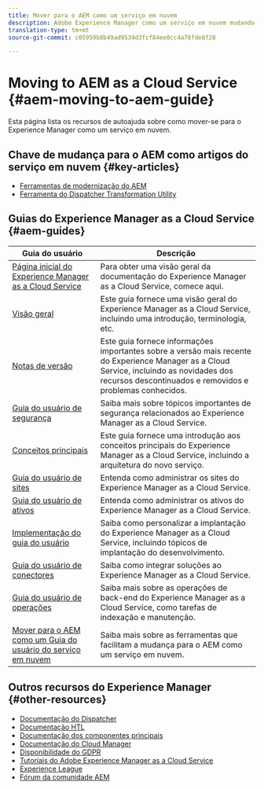 ```yaml
---
title: Mover para o AEM como um serviço em nuvem
description: Adobe Experience Manager como um serviço em nuvem mudando-se para o AEM como recursos de autoajuda e links de documentação do serviço em nuvem
translation-type: tm+mt
source-git-commit: c05959b8b49ad9534d3fcf84ee8cc4a78fde8f28

---
```



# Moving to AEM as a Cloud Service {#aem-moving-to-aem-guide}

Esta página lista os recursos de autoajuda sobre como mover-se para o Experience Manager como um serviço em nuvem.

## Chave de mudança para o AEM como artigos do serviço em nuvem {#key-articles}

* [Ferramentas de modernização do AEM](/help/move-to-cloud-service/refactoring-tools/aem-modernization-tools.md)
* [Ferramenta do Dispatcher Transformation Utility](/help/move-to-cloud-service/refactoring-tools/dispatcher-transformation-utility-tools.md)

## Guias do Experience Manager as a Cloud Service {#aem-guides}

| Guia do usuário | Descrição |
|---|---|
| [Página inicial do Experience Manager as a Cloud Service](/help/landing/home.md) | Para obter uma visão geral da documentação do Experience Manager as a Cloud Service, comece aqui. |
| [Visão geral](/help/overview/home.md) | Este guia fornece uma visão geral do Experience Manager as a Cloud Service, incluindo uma introdução, terminologia, etc. |
| [Notas de versão](/help/release-notes/home.md) | Este guia fornece informações importantes sobre a versão mais recente do Experience Manager as a Cloud Service, incluindo as novidades dos recursos descontinuados e removidos e problemas conhecidos. |
| [Guia do usuário de segurança](/help/security/home.md) | Saiba mais sobre tópicos importantes de segurança relacionados ao Experience Manager as a Cloud Service. |
| [Conceitos principais](/help/core-concepts/home.md) | Este guia fornece uma introdução aos conceitos principais do Experience Manager as a Cloud Service, incluindo a arquitetura do novo serviço. |
| [Guia do usuário de sites](/help/sites-cloud/home.md) | Entenda como administrar os sites do Experience Manager as a Cloud Service. |
| [Guia do usuário de ativos](/help/assets/home.md) | Entenda como administrar os ativos do Experience Manager as a Cloud Service. |
| [Implementação do guia do usuário](/help/implementing/home.md) | Saiba como personalizar a implantação do Experience Manager as a Cloud Service, incluindo tópicos de implantação do desenvolvimento. |
| [Guia do usuário de conectores](/help/connectors/home.md) | Saiba como integrar soluções ao Experience Manager as a Cloud Service. |
| [Guia do usuário de operações](/help/operations/home.md) | Saiba mais sobre as operações de back-end do Experience Manager as a Cloud Service, como tarefas de indexação e manutenção. |
| [Mover para o AEM como um Guia do usuário do serviço em nuvem](/help/move-to-cloud-service/home.md) | Saiba mais sobre as ferramentas que facilitam a mudança para o AEM como um serviço em nuvem. |

## Outros recursos do Experience Manager {#other-resources}

* [Documentação do Dispatcher](/help/implementing/dispatcher/overview.md)
* [Documentação HTL](https://docs.adobe.com/content/help/en/experience-manager-htl/using/overview.html)
* [Documentação dos componentes principais](https://docs.adobe.com/content/help/en/experience-manager-core-components/using/introduction.html)
* [Documentação do Cloud Manager](https://docs.adobe.com/content/help/en/experience-manager-cloud-manager/using/introduction-to-cloud-manager.html)
* [Disponibilidade do GDPR](/help/onboarding/data-privacy-and-protection-readiness/aem-readiness.md)
* [Tutoriais do Adobe Experience Manager as a Cloud Service](https://docs.adobe.com/content/help/en/experience-manager-learn/cloud-service/overview.html)
* [Experience League](https://guided.adobe.com/?promoid=K42KVXHD&mv=other#solutions/experience-manager)
* [Fórum da comunidade AEM](https://forums.adobe.com/community/experience-cloud/marketing-cloud/experience-manager)